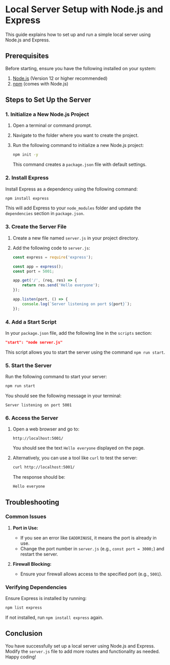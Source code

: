 # Local Server Setup with Node.js and Express

This guide explains how to set up and run a simple local server using Node.js and Express.

## Prerequisites

Before starting, ensure you have the following installed on your system:

1. [Node.js](https://nodejs.org/) (Version 12 or higher recommended)
2. [npm](https://www.npmjs.com/) (comes with Node.js)

## Steps to Set Up the Server

### 1. Initialize a New Node.js Project

1. Open a terminal or command prompt.
2. Navigate to the folder where you want to create the project.
3. Run the following command to initialize a new Node.js project:

   ```bash
   npm init -y
   ```

   This command creates a `package.json` file with default settings.

### 2. Install Express

Install Express as a dependency using the following command:

```bash
npm install express
```

This will add Express to your `node_modules` folder and update the `dependencies` section in `package.json`.

### 3. Create the Server File

1. Create a new file named `server.js` in your project directory.
2. Add the following code to `server.js`:

   ```javascript
   const express = require('express');

   const app = express();
   const port = 5001;

   app.get('/', (req, res) => {
       return res.send('Hello everyone');
   });

   app.listen(port, () => {
       console.log(`Server listening on port ${port}`);
   });
   ```

### 4. Add a Start Script

In your `package.json` file, add the following line in the `scripts` section:

```json
"start": "node server.js"
```

This script allows you to start the server using the command `npm run start`.

### 5. Start the Server

Run the following command to start your server:

```bash
npm run start
```

You should see the following message in your terminal:

```
Server listening on port 5001
```

### 6. Access the Server

1. Open a web browser and go to:

   ```
   http://localhost:5001/
   ```

   You should see the text `Hello everyone` displayed on the page.

2. Alternatively, you can use a tool like `curl` to test the server:

   ```bash
   curl http://localhost:5001/
   ```

   The response should be:

   ```
   Hello everyone
   ```

## Troubleshooting

### Common Issues

1. **Port in Use:**
   - If you see an error like `EADDRINUSE`, it means the port is already in use.
   - Change the port number in `server.js` (e.g., `const port = 3000;`) and restart the server.

2. **Firewall Blocking:**
   - Ensure your firewall allows access to the specified port (e.g., `5001`).

### Verifying Dependencies

Ensure Express is installed by running:

```bash
npm list express
```

If not installed, run `npm install express` again.

## Conclusion

You have successfully set up a local server using Node.js and Express. Modify the `server.js` file to add more routes and functionality as needed. Happy coding!
